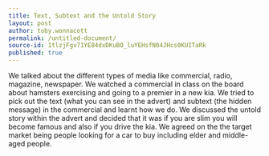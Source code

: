 ```yaml
---
title: Text, Subtext and the Untold Story
layout: post
author: toby.wonnacott
permalink: /untitled-document/
source-id: 1tlzjFgv71YE84dxDKuBO_luYEHsfN04JHcs0KUITaRk
published: true
---
```

We talked about the different types of media like commercial, radio, magazine, newspaper. We watched a commercial in class on the board about hamsters exercising and going to a premier in a new kia. We tried to pick out the text (what you can see in the advert) and subtext (the hidden message) in the commercial and learnt how we do. We discussed the untold story within the advert and decided that it was if you are slim you will become famous and also if you drive the kia. We agreed on the the target market being people looking for a car to buy including elder and middle-aged people. 

